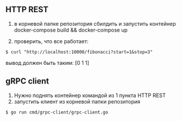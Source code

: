 ## HTTP REST
1) в корневой папке репозитория сбилдить и запустить контейнер
docker-compose build && docker-compose up

2) проверить, что все работает:
```
$ curl "http://localhost:10000/fibonacci?start=1&stop=3"
```

вывод должен быть таким:
[0 1 1]

## gRPC client
1) Нужно поднять контейнер командой из 1 пункта HTTP REST
2) запустить клиент из корневой папки репозитория
```
$ go run cmd/grpc-client/grpc-client.go
```